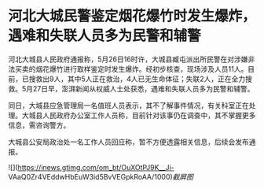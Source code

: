 # 河北大城民警鉴定烟花爆竹时发生爆炸，遇难和失联人员多为民警和辅警

河北大城县人民政府通报称，5月26日16时许，大城县臧屯派出所民警在对涉嫌非法买卖的烟花爆竹进行取样鉴定时发生爆炸。经初步核查，现场涉及人员11人。目前，已搜救出9人，其中5人正在救治，4人已无生命体征；失联2人，正在全力搜救。5月27日早，澎湃新闻从权威人士处获悉，遇难和失联人员多为民警和辅警。

同日，大城县应急管理局一名值班人员表示，其不了解事件情况，有关科室正在处理。大城县人民政府办公室工作人员称，目前针对该事仍在调查中，其不掌握更多信息，需咨询警方。

大城县公安局政治处一名工作人员回应称，暂不方便透露相关信息，后续会发布通报。

![](https://inews.gtimg.com/om_bt/OuXOtPJ9K__Ji-
VAaQ0Zr4VEddwHbEuW3id5BvVEGpkRoAA/1000)_截屏图_

